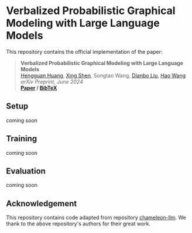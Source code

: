 # Verbalized Probabilistic Graphical Modeling with Large Language Models

This repository contains the official implementation of the paper:

> __Verbalized Probabilistic Graphical Modeling with Large Language Models__  
> [Hengguan Huang](https://scholar.google.com/citations?hl=en&user=GQm1eZEAAAAJ), [Xing Shen](https://xingbpshen.github.io), Songtao Wang, [Dianbo Liu](https://scholar.google.com/citations?user=kGSzBpMAAAAJ&hl=en), [Hao Wang](https://scholar.google.com/citations?user=NrOA9QoAAAAJ&hl=en)  
> _arXiv Preprint, June 2024_  
> __[Paper]()&nbsp;/ [BibTeX]()__

## Setup
coming soon

## Training
coming soon

## Evaluation
coming soon

## Acknowledgement
This repository contains code adapted from repository [chameleon-llm](https://github.com/lupantech/chameleon-llm). We thank to the above repository's authors for their great work.

[//]: # (## Citation)

[//]: # (If you find this repository useful in your research, please cite our paper:)

[//]: # (```)

[//]: # (@article{huang2024verbalized,)

[//]: # (  title={Improving Robustness and Reliability in Medical Image Classification with Latent-Guided Diffusion and Nested-Ensembles},)

[//]: # (  author={Shen, Xing and Huang, Hengguan and Nichyporuk, Brennan and Arbel, Tal},)

[//]: # (  journal={arXiv preprint arXiv:2310.15952},)

[//]: # (  year={2023})

[//]: # (})

[//]: # (```)